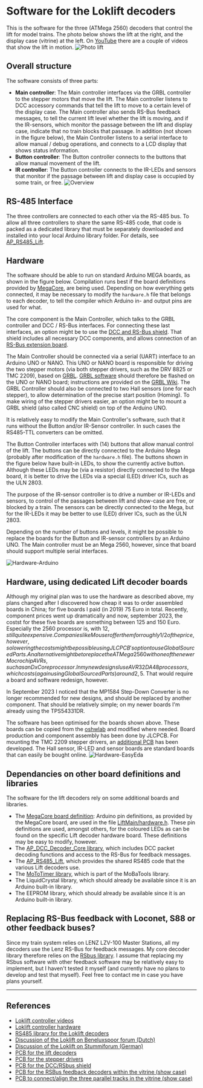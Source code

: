 # <a name="Loklift decoders"></a>Software for the Loklift decoders #

This is the software for the three (ATMega 2560) decoders that control the lift for model trains. The photo below shows the lift at the right, and the display case (vitrine) at the left. On [YouTube](https://youtube.com/playlist?list=PLT8t59Iv1uii5TKU-r4GmLXoBTifbTNtb) there are a couple of videos that show the lift in motion.
![Photo lift](Pictures/Lift.jpeg)

## Overall structure ##
The software consists of three parts:
- **Main controller**: The Main controller interfaces via the GRBL controller to the stepper motors that move the lift. The Main controller listens to DCC accessory commands that tell the lift to move to a certain level of the display case. The Main controller also sends RS-Bus feedback messages, to tell the current lift level whether the lift is moving, and if the IR-sensors, which monitor the passage between the lift and display case, indicate that no train blocks that passage. In addition (not shown in the figure below), the Main Controller listens to a serial interface to allow manual / debug operations, and connects to a LCD display that shows status information.
- **Button controller**: The Button controller connects to the buttons that allow manual movement of the lift.  
- **IR controller**: The Button controller connects to the IR-LEDs and sensors that monitor if the passage between lift and display case is occupied by some train, or free.
![Overview](Pictures/Overview.png)


## RS-485 Interface ##
The three controllers are connected to each other via the RS-485 bus. To allow all three controllers to share the same RS-485 code, that code is packed as a dedicated library that must be separately downloaded and installed into your local Arduino library folder. For details, see [AP_RS485_Lift](https://github.com/aikopras/AP_RS485_for_Lift_decoders).


## Hardware ##
The software should be able to run on standard Arduino MEGA boards, as shown in the figure below. Compilation runs best if the board definitions provided by [MegaCore](https://github.com/MCUdude/MegaCore), are being used. Depending on how everything gets connected, it may be necessary to modify the `hardware.h` file that belongs to each decoder, to tell the compiler which Arduino in- and output pins are used for what.

The core component is the Main Controller, which talks to the GRBL controller and DCC / RS-Bus interfaces. For connecting these last interfaces, an option might be to use the [DCC and RS-Bus shield](https://oshwlab.com/aikopras/arduino-uno-dcc-shield). That shield includes all necessary DCC components, and allows connection of an [RS-Bus extension board](https://oshwlab.com/aikopras/rs-bus-tht).

The Main Controller should be connected via a serial (UART) interface to an Arduino UNO or NANO. This UNO or NANO board is responsible for driving the two stepper motors (via both stepper drivers, such as the DRV 8825 or TMC 2209), based on [GRBL](https://github.com/gnea/grbl/wiki). [GRBL software](https://github.com/gnea/grbl) should therefore be flashed on the UNO or NANO board; instructions are provided on the [GRBL Wiki](https://github.com/gnea/grbl/wiki/Flashing-Grbl-to-an-Arduino). The GRBL Controller should also be connected to two Hall sensors (one for each stepper), to allow determination of the precise start position (Homing). To make wiring of the stepper drivers easier, an option might be to mount a GRBL shield (also called CNC shield) on top of the Arduino UNO.

It is relatively easy to modify the Main Controller's software, such that it runs without the Button and/or IR-Sensor controller. In such cases the RS485-TTL converters can be omitted.

The Button Controller interfaces with (14) buttons that allow manual control of the lift. The buttons can be directly connected to the Arduino Mega (probably after modification of the `hardware.h` file). The buttons shown in the figure below have built-in LEDs, to show the currently active button. Although these LEDs may be (via a resistor) directly connected to the Mega board, it is better to drive the LEDs via a special (LED) driver ICs, such as the ULN 2803.

The purpose of the IR-sensor controller is to drive a number or IR-LEDs and sensors, to control of the passages between lift and show-case are free, or blocked by a train. The sensors can be directly connected to the Mega, but for the IR-LEDs it may be better to use (LED) driver ICs, such as the ULN 2803.

Depending on the number of buttons and levels, it might be possible to replace the boards for the Button and IR-sensor controllers by an Arduino UNO. The Main controller must be an Mega 2560, however, since that board should support multiple serial interfaces.

![Hardware-Arduino](Pictures/Hardware_Arduino.png)


## Hardware, using dedicated Lift decoder boards ##
Although my original plan was to use the hardware as described above, my plans changed after I discovered how cheap it was to order assembled boards in China; for five boards I paid (in 2019) 75 Euro in total. Recently, component prices went up dramatically and now, september 2023, the costst for these five boards are something between 125 and 150 Euro. Especially the 2560 processor is, with 12$, still quite expensive. Companies like Mouser offer them for roughly 1/2 of the price, however, so lowering the costs might be possible using JLCPCB's option to use Global Sourced Parts. An alternative might be to replace the ATMega 2560 with one of the newer Mocrochip AVRs, such as an DxCore processor. In my new designs I use AVR32DA48 processors, which costs (again using Global Sourced Parts) around 2,5$. That would require a board and software redesign, however.

In September 2023 I noticed that the MP1584 Step-Down Converter is no longer recommended for new designs, and should be replaced by another component. That should be relatively simple; on my newer boards I'm already using the TPS54331DR.

The software has been optimised for the boards shown above. These boards can be copied from the [oshwlab](https://oshwlab.com/aikopras/support-lift-controller) and modified where needed. Board production and component assembly has been done by JLCPCB. For mounting the TMC 2209 stepper drivers, an [additional PCB](https://oshwlab.com/aikopras/tmc2209-driver-board) has been developed. The Hall sensor,  IR-LED and sensor boards are standard boards that can easily be bought online.
![Hardware-EasyEda](Pictures/Hardware_Easyeda.png)

## Dependancies on other board definitions and libraries ##
The software for the lift decoders rely on some additional boards and libraries.
- The [MegaCore board definition](https://github.com/MCUdude/MegaCore): Arduino pin definitions, as provided by the MegaCore board, are used in the file [LiftMain/hardware.h](Lift_Main/hardware.h). These pin definitions are used, amongst others, for the coloured LEDs as can be found on the specific Lift decoder hardware board. These definitions may be easy to modify, however.
- The [AP_DCC_Decoder_Core library](https://github.com/aikopras/AP_DCC_Decoder_Core), which includes DCC packet decoding functions and access to the RS-Bus for feedback messages.
- The [AP_RS485_Lift](https://github.com/aikopras/AP_RS485_for_Lift_decoders), which provides the shared RS485 code that the various Lift decoders use.
- The [MoToTimer library](https://github.com/MicroBahner/MobaTools), which is part of the MoBaTools library.
- The LiquidCrystal library, which should already be available since it is an Arduino built-in library.
- The EEPROM library, which should already be available since it is an Arduino built-in library.

## Replacing RS-Bus feedback with Loconet, S88 or other feedback buses? ##
Since my train system relies on LENZ LZV-100 Master Stations, all my decoders use the Lenz RS-Bus for feedback messages. My core decoder library therefore relies on the [RSbus library](https://github.com/aikopras/RSbus). I assume that replacing my RSbus software with other feedback software may be relatively easy to implement, but I haven't tested it myself (and currently have no plans to develop and test that myself). Feel free to contact me in case you have plans yourself.

___

## References ##
- [Loklift controller videos](https://youtube.com/playlist?list=PLT8t59Iv1uii5TKU-r4GmLXoBTifbTNtb)
- [Loklift controller hardware](https://oshwlab.com/aikopras/support-lift-controller)
- [RS485 library for the Loklift decoders](https://github.com/aikopras/AP_RS485_for_Lift_decoders)
- [Discussion of the Loklift on Beneluxspoor forum (Dutch)](https://forum.beneluxspoor.net/index.php?topic=97091.0)
- [Discussion of the Loklift on Stummiforum (German)](https://www.stummiforum.de/t203419f15-Loklift-im-Eigenbau.html)
- [PCB for the lift decoders](https://oshwlab.com/aikopras/support-lift-controller)
- [PCB for the stepper drivers](https://oshwlab.com/aikopras/tmc2209-driver-board)
- [PCB for the DCC/RSbus shield](https://oshwlab.com/aikopras/arduino-uno-dcc-shield)
- [PCB for the RSBus feedback decoders within the vitrine (show case)](https://oshwlab.com/aikopras/vitrine-decoder)
- [PCB to connect/align the three parallel tracks in the vitrine (show case)](https://oshwlab.com/aikopras/tracks-vitrine)
